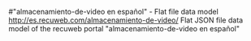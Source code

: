 #"almacenamiento-de-video en español" - Flat file data model
http://es.recuweb.com/almacenamiento-de-video/
Flat JSON file data model of the recuweb portal "almacenamiento-de-video en español"
